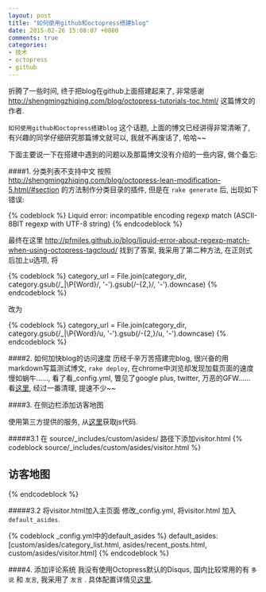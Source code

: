 ```yaml
---
layout: post
title: "如何使用github和octopress搭建blog"
date: 2015-02-26 15:08:07 +0800
comments: true
categories: 
- 技术
- octopress
- github
---
```


  折腾了一些时间, 终于把blog在github上面搭建起来了, 非常感谢  
  <http://shengmingzhiqing.com/blog/octopress-tutorials-toc.html/> 这篇博文的作者.   
     
  `如何使用github和octopress搭建blog` 这个话题, 上面的博文已经讲得非常清晰了, 有兴趣的同学仔细研究那篇博文就可以, 我就不再废话了, 哈哈~~    
     
  下面主要说一下在搭建中遇到的问题以及那篇博文没有介绍的一些内容, 做个备忘:   

  <!--more-->

####1. 分类列表不支持中文
  按照 <http://shengmingzhiqing.com/blog/octopress-lean-modification-5.html/#section> 的方法制作分类目录的插件, 但是在 `rake generate` 后, 出现如下错误:   

  {% codeblock %}
  Liquid error: incompatible encoding regexp match (ASCII-8BIT regexp with UTF-8 string)
  {% endcodeblock %}

  最终在这里 <http://pfmiles.github.io/blog/liquid-error-about-regexp-match-when-using-octopress-tagcloud/> 找到了答案, 我采用了第二种方法, 在正则式后加上u选项, 将

  {% codeblock %}
  category_url = File.join(category_dir, category.gsub(/_|\P{Word}/, '-').gsub(/-{2,}/, '-').downcase)
  {% endcodeblock %}

  改为

  {% codeblock %}
  category_url = File.join(category_dir, category.gsub(/_|\P{Word}/u, '-').gsub(/-{2,}/u, '-').downcase)
  {% endcodeblock %}

####2. 如何加快blog的访问速度
  历经千辛万苦搭建完blog, 很兴奋的用markdown写篇测试博文, `rake deploy`, 在chrome中浏览却发现加载页面的速度慢如蜗牛......, 看了看_config.yml, 瞥见了google plus, twitter, 万恶的GFW......   
  看[这里][], 经过一番清理, 提速不少~~

[这里]:http://droidyue.com/blog/2014/06/22/fix-octopress-slow-loading-speed-issue-in-china-mainland/


####3. 在侧边栏添加访客地图

  使用第三方提供的服务, 从[这里][earth]获取js代码.  

#####3.1 在 source/_includes/custom/asides/ 路径下添加visitor.html
  {% codeblock source/_includes/custom/asides/visitor.html %}
  <section>
      <h1>访客地图</h1>
          <script type="text/javascript" src="//rj.revolvermaps.com/0/0/1.js?i=9ojojv7pf1u&amp;s=220&amp;m=0&amp;v=true&amp;r=false&amp;b=000000&amp;n=false&amp;c=ff0000" async="async"></script>
  </section>
  {% endcodeblock %}

#####3.2 将visitor.html加入主页面
  修改_config.yml, 将visitor.html 加入 `default_asides`.

  {% codeblock _config.yml中的default_asides %}
  default_asides: [custom/asides/category_list.html, asides/recent_posts.html, custom/asides/visitor.html]
  {% endcodeblock %}

[earth]:http://www.revolvermaps.com/?target=setup

####4. 添加评论系统
   我没有使用Octopress默认的Disqus, 国内比较常用的有 `多说` 和 `友言`, 我采用了 `友言` .
   具体配置详情见[这里][comment].

[comment]:http://pangyi.github.io/blog/20150125/shi-yong-you-yan-zuo-octopressde-ping-lun-xi-tong-,shi-yong-jia-wang-zuo-fen-xiang/





